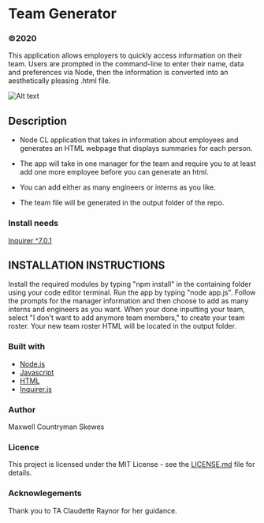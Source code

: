 # Team Generator
### ©2020

This application allows employers to quickly access information on their team. Users are prompted in the command-line to enter their name, data and preferences via Node, then the information is converted into an aesthetically pleasing .html file.

![Alt text](/readmeTeamGenerator?raw=true "HTMLimage")

## Description

* Node CL application that takes in information about employees and generates an HTML webpage that displays summaries for each person.

* The app will take in one manager for the team and require you to at least add one more employee before you can generate an html.

* You can add either as many engineers or interns as you like.

* The team file will be generated in the output folder of the repo.

### Install needs
[Inquirer ^7.0.1](https://www.npmjs.com/package/inquirer)

## INSTALLATION INSTRUCTIONS
Install the required modules by typing "npm install" in the containing folder using your code editor terminal.
Run the app by typing "node app.js".
Follow the prompts for the manager information and then choose to add as many interns and engineers as you want.
When your done inputting your team, select "I don't want to add anymore team members," to create your team roster.
Your new team roster HTML will be located in the output folder.

### Built with
* [Node.js](https://nodejs.org/en/)
* [Javascript](https://www.javascript.com/)
* [HTML](https://html.com/)
* [Inquirer.js](https://www.npmjs.com/package/inquirer)

### Author
Maxwell Countryman Skewes

### Licence
This project is licensed under the MIT License - see the [LICENSE.md](LICENSE.md) file for details.

### Acknowlegements
Thank you to TA Claudette Raynor for her guidance.
